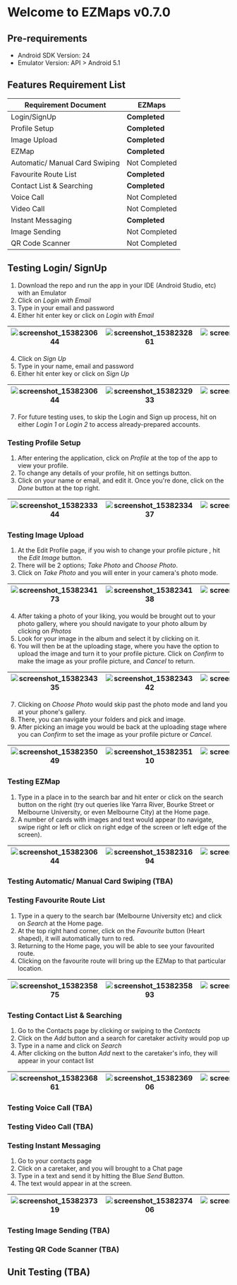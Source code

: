 # Welcome to EZMaps v0.7.0

## Pre-requirements

* Android SDK Version: 24
* Emulator Version: API > Android 5.1

## Features Requirement List

|Requirement Document| EZMaps |
|---------------|----------|
|Login/SignUp | **Completed** |
|Profile Setup | **Completed** |
|Image Upload | **Completed** |
|EZMap        | **Completed** |
|Automatic/ Manual Card Swiping | Not Completed |
|Favourite Route List | **Completed** |
|Contact List & Searching | **Completed** |
|Voice Call | Not Completed |
|Video Call | Not Completed |
|Instant Messaging | **Completed** |
|Image Sending | Not Completed |
|QR Code Scanner | Not Completed |

## Testing Login/ SignUp
1) Download the repo and run the app in your IDE (Android Studio, etc) with an Emulator
2) Click on *Login with Email*
3) Type in your email and password
4) Either hit enter key or click on *Login with Email*

| ![screenshot_1538230644](https://user-images.githubusercontent.com/12033253/46247001-9584d500-c448-11e8-8e8e-6d887ef797c5.png) | ![screenshot_1538232861](https://user-images.githubusercontent.com/12033253/46247221-615ee380-c44b-11e8-95a6-f1ea388165bf.png)| ![screenshot_1538232808](https://user-images.githubusercontent.com/12033253/46247219-5906a880-c44b-11e8-9439-094bdeee9d87.png) |
| ------------- |:-------------:| -----:|

4) Click on *Sign Up* 
5) Type in your name, email and password
6) Either hit enter key or click on *Sign Up*

| ![screenshot_1538230644](https://user-images.githubusercontent.com/12033253/46247001-9584d500-c448-11e8-8e8e-6d887ef797c5.png) | ![screenshot_1538232933](https://user-images.githubusercontent.com/12033253/46247229-8eab9180-c44b-11e8-9f57-0c8d542bed7c.png)| ![screenshot_1538232945](https://user-images.githubusercontent.com/12033253/46247232-9d924400-c44b-11e8-961c-a2c6af9ccf27.png) |
| ------------- |:-------------:| -----:|

7) For future testing uses, to skip the Login and Sign up process, hit on either *Login 1* or *Login 2* to access already-prepared accounts.

### Testing Profile Setup
1) After entering the application, click on *Profile* at the top of the app to view your profile.
2) To change any details of your profile, hit on settings button. 
3) Click on your name or email, and edit it. Once you're done, click on the *Done* button at the top right.

| ![screenshot_1538233344](https://user-images.githubusercontent.com/12033253/46247325-075f1d80-c44d-11e8-872a-dfd70e111141.png) | ![screenshot_1538233437](https://user-images.githubusercontent.com/12033253/46247326-075f1d80-c44d-11e8-8631-ada6ee360c51.png)|![screenshot_1538233706](https://user-images.githubusercontent.com/12033253/46247357-6ae94b00-c44d-11e8-82c9-d8a690785ab6.png) |
| ------------- |:-------------:| -----:|

### Testing Image Upload
1) At the Edit Profile page, if you wish to change your profile picture , hit the *Edit Image* button.
2) There will be 2 options; *Take Photo* and *Choose Photo*.
3) Click on *Take Photo* and you will enter in your camera's photo mode.

|  ![screenshot_1538234173](https://user-images.githubusercontent.com/12033253/46247451-fb745b00-c44e-11e8-8e38-0a60c89ed293.png)        |      ![screenshot_1538234138](https://user-images.githubusercontent.com/12033253/46247457-03cc9600-c44f-11e8-8e44-6f04cc75b293.png)   |   ![screenshot_1538234329](https://user-images.githubusercontent.com/12033253/46247463-1cd54700-c44f-11e8-9c2b-1e8c8841c7df.png)| 
| ------------- |:-------------:| -----:|

4) After taking a photo of your liking, you would be brought out to your photo gallery, where you should navigate to your photo album by clicking on *Photos*
5) Look for your image in the album and select it by clicking on it.
6) You will then be at the uploading stage, where you have the option to upload the image and turn it to your profile picture. Click on *Confirm* to make the image as your profile picture, and *Cancel* to return.

| ![screenshot_1538234335](https://user-images.githubusercontent.com/12033253/46247527-15626d80-c450-11e8-8fac-52424157ab49.png)  | ![screenshot_1538234342](https://user-images.githubusercontent.com/12033253/46247528-15626d80-c450-11e8-82a3-710b1a43a7a2.png)  | ![screenshot_1538234347](https://user-images.githubusercontent.com/12033253/46247604-1778fc00-c451-11e8-8ad4-fa3ee41761ae.png)      | 
| ------------- |:-------------:| -----:|


7) Clicking on *Choose Photo* would skip past the photo mode and land you at your phone's gallery.
8) There, you can navigate your folders and pick and image.
9) After picking an image you would be back at the uploading stage where you can *Confirm* to set the image as your profile picture or *Cancel*.

| ![screenshot_1538235049](https://user-images.githubusercontent.com/12033253/46247583-e26ca980-c450-11e8-80b8-d031d696be77.png) | ![screenshot_1538235110](https://user-images.githubusercontent.com/12033253/46247584-e3054000-c450-11e8-8aea-aeefd9d07514.png) | ![screenshot_1538235190](https://user-images.githubusercontent.com/12033253/46247585-e3054000-c450-11e8-8758-fc88642a914c.png)  | 
| ------------- |:-------------:| -----:|

### Testing EZMap
1) Type in a place in to the search bar and hit enter or click on the search button on the right (try out queries like Yarra River, Bourke Street or Melbourne University, or even Melbourne City) at the Home page.
2) A number of cards with images and text would appear (to navigate, swipe right or left or click on right edge of the screen or left edge of the screen).

| ![screenshot_1538230644](https://user-images.githubusercontent.com/12033253/46247001-9584d500-c448-11e8-8e8e-6d887ef797c5.png) | ![screenshot_1538231694](https://user-images.githubusercontent.com/12033253/46247015-c402b000-c448-11e8-9241-1b3517b252f0.png)| ![screenshot_1538231141](https://user-images.githubusercontent.com/12033253/46247005-9e75a680-c448-11e8-965e-44ade9939b46.png)  |
| ------------- |:-------------:| -----:|

### Testing Automatic/ Manual Card Swiping (TBA)

### Testing Favourite Route List 
1) Type in a query to the search bar (Melbourne University etc) and click on *Search* at the Home page.
2) At the top right hand corner, click on the *Favourite* button (Heart shaped), it will automatically turn to red. 
3) Returning to the Home page, you will be able to see your favourited route. 
4) Clicking on the favourite route will bring up the EZMap to that particular location.

| ![screenshot_1538235875](https://user-images.githubusercontent.com/12033253/46247807-23b28880-c454-11e8-875e-2fc0dda5a065.png)         |  ![screenshot_1538235893](https://user-images.githubusercontent.com/12033253/46247808-23b28880-c454-11e8-86ef-9927657c9ae4.png)         | ![screenshot_1538236584](https://user-images.githubusercontent.com/12033253/46247809-244b1f00-c454-11e8-85ea-af125853cfc4.png)         |
| ------------- |:-------------:| -----:|

### Testing Contact List & Searching 
1) Go to the Contacts page by clicking or swiping to the *Contacts*
2) Click on the *Add* button and a search for caretaker activity would pop up
3) Type in a name and click on *Search*
4) After clicking on the button *Add* next to the caretaker's info, they will appear in your contact list

| ![screenshot_1538236861](https://user-images.githubusercontent.com/12033253/46247878-1ba71880-c455-11e8-9285-dec2d4276bda.png)  | ![screenshot_1538236906](https://user-images.githubusercontent.com/12033253/46247879-1ba71880-c455-11e8-85ea-0988fd614ac7.png)   | ![screenshot_1538236980](https://user-images.githubusercontent.com/12033253/46247880-1ba71880-c455-11e8-8821-498d61899226.png)   |
| ------------- |:-------------:| -----:|

### Testing Voice Call (TBA)

### Testing Video Call (TBA)

### Testing Instant Messaging
1) Go to your contacts page 
2) Click on a caretaker, and you will brought to a Chat page 
3) Type in a text and send it by hitting the Blue *Send* Button.
4) The text would appear in at the screen.

| ![screenshot_1538237319](https://user-images.githubusercontent.com/12033253/46247987-9d4b7600-c456-11e8-82ec-569fe64da32f.png)   |  ![screenshot_1538237406](https://user-images.githubusercontent.com/12033253/46247988-9d4b7600-c456-11e8-9937-5627afa47ddc.png)   | ![screenshot_1538237641](https://user-images.githubusercontent.com/12033253/46247989-9de40c80-c456-11e8-8769-3a99ad557ef6.png)   |
| ------------- |:-------------:| -----:|



### Testing Image Sending (TBA)

### Testing QR Code Scanner (TBA)


## Unit Testing (TBA)